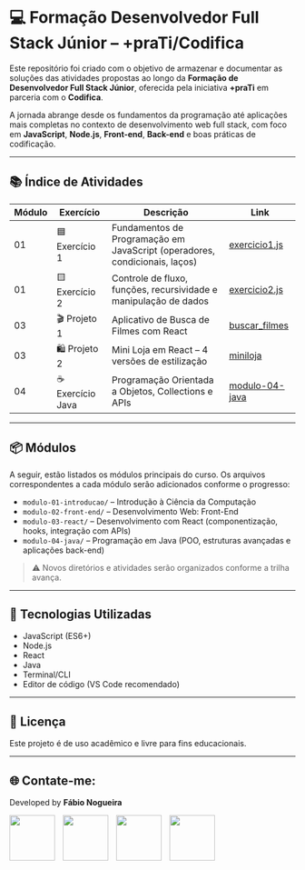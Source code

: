 # 💻 Formação Desenvolvedor Full Stack Júnior – +praTi/Codifica

Este repositório foi criado com o objetivo de armazenar e documentar as soluções das atividades propostas ao longo da **Formação de Desenvolvedor Full Stack Júnior**, oferecida pela iniciativa **+praTi** em parceria com o **Codifica**.

A jornada abrange desde os fundamentos da programação até aplicações mais completas no contexto de desenvolvimento web full stack, com foco em **JavaScript**, **Node.js**, **Front-end**, **Back-end** e boas práticas de codificação.

---

## 📚 Índice de Atividades

| Módulo | Exercício | Descrição | Link |
|--------|-----------|-----------|------|
| 01 | 🟦 Exercício 1 | Fundamentos de Programação em JavaScript (operadores, condicionais, laços) | [exercicio1.js](./exercicio1.js) |
| 01 | 🟨 Exercício 2 | Controle de fluxo, funções, recursividade e manipulação de dados | [exercicio2.js](./exercicio2.js) |
| 03 | 🎬 Projeto 1 | Aplicativo de Busca de Filmes com React | [buscar_filmes](https://github.com/fabaonogueira/FullStackJr/tree/main/M%C3%B3dulo%203_React/buscar_filmes) |
| 03 | 🛍️ Projeto 2 | Mini Loja em React – 4 versões de estilização | [miniloja](https://github.com/fabaonogueira/FullStackJr/tree/main/M%C3%B3dulo%203_React/miniloja) |
| 04 | ☕ Exercício Java | Programação Orientada a Objetos, Collections e APIs | [modulo-04-java](./modulo-04-java) |

---

## 📦 Módulos

A seguir, estão listados os módulos principais do curso. Os arquivos correspondentes a cada módulo serão adicionados conforme o progresso:

- `modulo-01-introducao/` – Introdução à Ciência da Computação
- `modulo-02-front-end/` – Desenvolvimento Web: Front-End
- `modulo-03-react/` – Desenvolvimento com React (componentização, hooks, integração com APIs)
- `modulo-04-java/` – Programação em Java (POO, estruturas avançadas e aplicações back-end)

> ⚠️ Novos diretórios e atividades serão organizados conforme a trilha avança.

---

## 🧰 Tecnologias Utilizadas

- JavaScript (ES6+)
- Node.js
- React
- Java
- Terminal/CLI
- Editor de código (VS Code recomendado)

---

## 🧾 Licença
Este projeto é de uso acadêmico e livre para fins educacionais.

---

<!-- Início da seção "Contato" -->
<h2>🌐 Contate-me: </h2>
<div>
  <p>Developed by <b>Fábio Nogueira</b></p>
</div>
<p>
<a href="https://www.linkedin.com/in/faanogueira/" target="_blank"><img style="padding-right: 10px;" src="https://img.icons8.com/?size=100&id=13930&format=png&color=000000" target="_blank" width="80"></a>
<a href="https://github.com/faanogueira" target="_blank"><img style="padding-right: 10px;" src="https://img.icons8.com/?size=100&id=AZOZNnY73haj&format=png&color=000000" target="_blank" width="80"></a>
<a href="https://api.whatsapp.com/send?phone=5571983937557" target="_blank"><img style="padding-right: 10px;" src="https://img.icons8.com/?size=100&id=16713&format=png&color=000000" target="_blank" width="80"></a>
<a href="mailto:faanogueira@gmail.com"><img style="padding-right: 10px;" src="https://img.icons8.com/?size=100&id=P7UIlhbpWzZm&format=png&color=000000" target="_blank" width="80"></a> 
</p>
<!-- Fim da seção "Contato" -->

